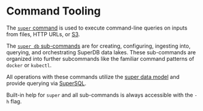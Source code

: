 # Command Tooling

The [`super` command](super.md) is used to execute command-line queries on
inputs from files, HTTP URLs, or [S3](../integrations/amazon-s3.md).

The [`super db` sub-commands](zed.md) are for creating, configuring, ingesting
into, querying, and orchestrating SuperDB data lakes. These sub-commands are
organized into further subcommands like the familiar command patterns
of `docker` or `kubectl`.

All operations with these commands utilize the [super data model](../formats/README.md)
and provide querying via [SuperSQL](../language/README.md).

Built-in help for `super` and all sub-commands is always accessible with the `-h` flag.
